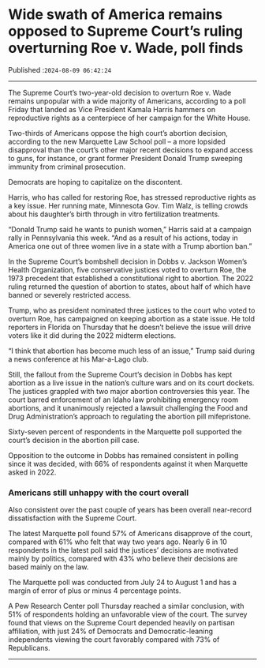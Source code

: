 # Wide swath of America remains opposed to Supreme Court’s ruling overturning Roe v. Wade, poll finds

Published :`2024-08-09 06:42:24`

---

The Supreme Court’s two-year-old decision to overturn Roe v. Wade remains unpopular with a wide majority of Americans, according to a poll Friday that landed as Vice President Kamala Harris hammers on reproductive rights as a centerpiece of her campaign for the White House.

Two-thirds of Americans oppose the high court’s abortion decision, according to the new Marquette Law School poll – a more lopsided disapproval than the court’s other major recent decisions to expand access to guns, for instance, or grant former President Donald Trump sweeping immunity from criminal prosecution.

Democrats are hoping to capitalize on the discontent.

Harris, who has called for restoring Roe, has stressed reproductive rights as a key issue. Her running mate, Minnesota Gov. Tim Walz, is telling crowds about his daughter’s birth through in vitro fertilization treatments.

“Donald Trump said he wants to punish women,” Harris said at a campaign rally in Pennsylvania this week. “And as a result of his actions, today in America one out of three women live in a state with a Trump abortion ban.”

In the Supreme Court’s bombshell decision in Dobbs v. Jackson Women’s Health Organization, five conservative justices voted to overturn Roe, the 1973 precedent that established a constitutional right to abortion. The 2022 ruling returned the question of abortion to states, about half of which have banned or severely restricted access.

Trump, who as president nominated three justices to the court who voted to overturn Roe, has campaigned on keeping abortion as a state issue. He told reporters in Florida on Thursday that he doesn’t believe the issue will drive voters like it did during the 2022 midterm elections.

“I think that abortion has become much less of an issue,” Trump said during a news conference at his Mar-a-Lago club.

Still, the fallout from the Supreme Court’s decision in Dobbs has kept abortion as a live issue in the nation’s culture wars and on its court dockets. The justices grappled with two major abortion controversies this year. The court barred enforcement of an Idaho law prohibiting emergency room abortions, and it unanimously rejected a lawsuit challenging the Food and Drug Administration’s approach to regulating the abortion pill mifepristone.

Sixty-seven percent of respondents in the Marquette poll supported the court’s decision in the abortion pill case.

Opposition to the outcome in Dobbs has remained consistent in polling since it was decided, with 66% of respondents against it when Marquette asked in 2022.

### Americans still unhappy with the court overall

Also consistent over the past couple of years has been overall near-record dissatisfaction with the Supreme Court.

The latest Marquette poll found 57% of Americans disapprove of the court, compared with 61% who felt that way two years ago. Nearly 6 in 10 respondents in the latest poll said the justices’ decisions are motivated mainly by politics, compared with 43% who believe their decisions are based mainly on the law.

The Marquette poll was conducted from July 24 to August 1 and has a margin of error of plus or minus 4 percentage points.

A Pew Research Center poll Thursday reached a similar conclusion, with 51% of respondents holding an unfavorable view of the court. The survey found that views on the Supreme Court depended heavily on partisan affiliation, with just 24% of Democrats and Democratic-leaning independents viewing the court favorably compared with 73% of Republicans.

---

